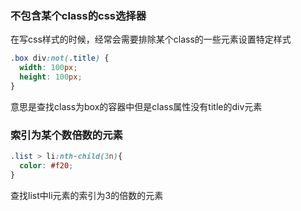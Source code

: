 ### 不包含某个class的css选择器

在写css样式的时候，经常会需要排除某个class的一些元素设置特定样式

```css
.box div:not(.title) {
  width: 100px;
  height: 100px;
}
```
意思是查找class为box的容器中但是class属性没有title的div元素

### 索引为某个数倍数的元素

```css
.list > li:nth-child(3n){
  color: #f20;
}
```

查找list中li元素的索引为3的倍数的元素